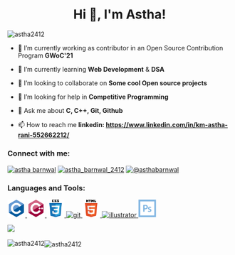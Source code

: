 <h1 align="center">Hi 👋, I'm Astha! </h1>
<p align="left"> <img src="https://komarev.com/ghpvc/?username=astha2412&label=Profile%20views&color=0e75b6&style=flat" alt="astha2412" /> </p>



- 🔭 I’m currently working as contributor in an Open Source Contribution Program **GWoC'21**

- 🌱 I’m currently learning **Web Development** & **DSA**

- 👯 I’m looking to collaborate on **Some cool Open source projects**

- 🤝 I’m looking for help in **Competitive Programming**

- 💬 Ask me about **C, C++, Git, Github**

- 📫 How to reach me **linkedin: https://www.linkedin.com/in/km-astha-rani-552662212/**

<h3 align="left">Connect with me:</h3>

<!--<p align="left"> <a href="https://github.com/ryo-ma/github-profile-trophy"><img src="https://github-profile-trophy.vercel.app/?username=astha2412" alt="astha2412" /></a> </p>-->
<p align="left">
<a href="https://fb.com/astha barnwal" target="blank"><img align="center" src="https://raw.githubusercontent.com/rahuldkjain/github-profile-readme-generator/master/src/images/icons/Social/facebook.svg" alt="astha barnwal" height="30" width="40" /></a>
<a href="https://instagram.com/astha_barnwal_2412" target="blank"><img align="center" src="https://raw.githubusercontent.com/rahuldkjain/github-profile-readme-generator/master/src/images/icons/Social/instagram.svg" alt="astha_barnwal_2412" height="30" width="40" /></a>
<a href="https://www.hackerrank.com/@asthabarnwal" target="blank"><img align="center" src="https://raw.githubusercontent.com/rahuldkjain/github-profile-readme-generator/master/src/images/icons/Social/hackerrank.svg" alt="@asthabarnwal" height="30" width="40" /></a>
</p>

<h3 align="left">Languages and Tools:</h3>
<p align="left"> <a href="https://www.cprogramming.com/" target="_blank"> <img src="https://raw.githubusercontent.com/devicons/devicon/master/icons/c/c-original.svg" alt="c" width="40" height="40"/> </a> <a href="https://www.w3schools.com/cpp/" target="_blank"> <img src="https://raw.githubusercontent.com/devicons/devicon/master/icons/cplusplus/cplusplus-original.svg" alt="cplusplus" width="40" height="40"/> </a> <a href="https://www.w3schools.com/css/" target="_blank"> <img src="https://raw.githubusercontent.com/devicons/devicon/master/icons/css3/css3-original-wordmark.svg" alt="css3" width="40" height="40"/> </a> <a href="https://git-scm.com/" target="_blank"> <img src="https://www.vectorlogo.zone/logos/git-scm/git-scm-icon.svg" alt="git" width="40" height="40"/> </a> <a href="https://www.w3.org/html/" target="_blank"> <img src="https://raw.githubusercontent.com/devicons/devicon/master/icons/html5/html5-original-wordmark.svg" alt="html5" width="40" height="40"/> </a> <a href="https://www.adobe.com/in/products/illustrator.html" target="_blank"> <img src="https://www.vectorlogo.zone/logos/adobe_illustrator/adobe_illustrator-icon.svg" alt="illustrator" width="40" height="40"/> </a> <a href="https://www.photoshop.com/en" target="_blank"> <img src="https://raw.githubusercontent.com/devicons/devicon/master/icons/photoshop/photoshop-line.svg" alt="photoshop" width="40" height="40"/> </a> </p>

<img 
   src="https://github-readme-stats.vercel.app/api?username=astha2412&show_icons=true&theme=tokyonight" />
   
<p><img align="left" src="https://github-readme-stats.vercel.app/api/top-langs?username=astha2412&show_icons=true&locale=en&layout=compact" alt="astha2412" /></p>



<p><img align="center" src="https://github-readme-streak-stats.herokuapp.com/?user=astha2412&" alt="astha2412" /></p>


